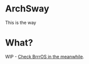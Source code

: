 # ArchSway
This is the way

# What?
WIP - [Check BrrrOS in the meanwhile](https://github.com/Zeioth/BrrrOS).
